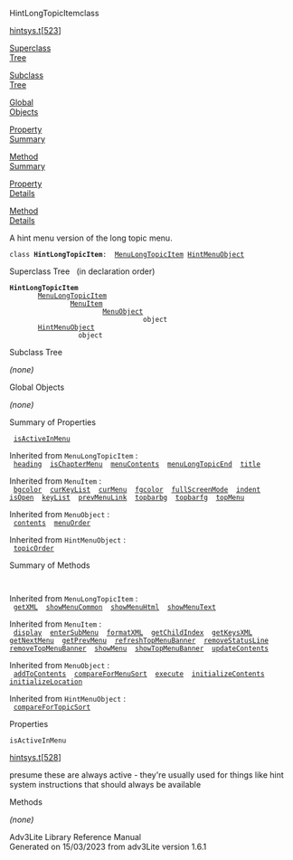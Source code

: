 ---
---
<span class="title">HintLongTopicItem</span><span class="type">class</span>

[hintsys.t](../file/hintsys.t.html)\[[523](../source/hintsys.t.html#523)\]

[Superclass  
Tree](#_SuperClassTree_)

[Subclass  
Tree](#_SubClassTree_)

[Global  
Objects](#_ObjectSummary_)

[Property  
Summary](#_PropSummary_)

[Method  
Summary](#_MethodSummary_)

[Property  
Details](#_Properties_)

[Method  
Details](#_Methods_)

<div class="fdesc">

A hint menu version of the long topic menu.

`class `**`HintLongTopicItem`**` :   `[`MenuLongTopicItem`](../object/MenuLongTopicItem.html)`   `[`HintMenuObject`](../object/HintMenuObject.html)

</div>

<span id="_SuperClassTree_"></span>

<div class="mjhd">

<span class="hdln">Superclass Tree</span>   (in declaration order)

</div>

**`HintLongTopicItem`**  
`         `[`MenuLongTopicItem`](../object/MenuLongTopicItem.html)  
`                 `[`MenuItem`](../object/MenuItem.html)  
`                         `[`MenuObject`](../object/MenuObject.html)  
`                                 object`  
`         `[`HintMenuObject`](../object/HintMenuObject.html)  
`                 object`  
<span id="_SubClassTree_"></span>

<div class="mjhd">

<span class="hdln">Subclass Tree</span>  

</div>

*(none)* <span id="_ObjectSummary_"></span>

<div class="mjhd">

<span class="hdln">Global Objects</span>  

</div>

*(none)* <span id="_PropSummary_"></span>

<div class="mjhd">

<span class="hdln">Summary of Properties</span>  

</div>

` `[`isActiveInMenu`](#isActiveInMenu)`  `

Inherited from `MenuLongTopicItem` :  
` `[`heading`](../object/MenuLongTopicItem.html#heading)`  `[`isChapterMenu`](../object/MenuLongTopicItem.html#isChapterMenu)`  `[`menuContents`](../object/MenuLongTopicItem.html#menuContents)`  `[`menuLongTopicEnd`](../object/MenuLongTopicItem.html#menuLongTopicEnd)`  `[`title`](../object/MenuLongTopicItem.html#title)`  `

Inherited from `MenuItem` :  
` `[`bgcolor`](../object/MenuItem.html#bgcolor)`  `[`curKeyList`](../object/MenuItem.html#curKeyList)`  `[`curMenu`](../object/MenuItem.html#curMenu)`  `[`fgcolor`](../object/MenuItem.html#fgcolor)`  `[`fullScreenMode`](../object/MenuItem.html#fullScreenMode)`  `[`indent`](../object/MenuItem.html#indent)`  `[`isOpen`](../object/MenuItem.html#isOpen)`  `[`keyList`](../object/MenuItem.html#keyList)`  `[`prevMenuLink`](../object/MenuItem.html#prevMenuLink)`  `[`topbarbg`](../object/MenuItem.html#topbarbg)`  `[`topbarfg`](../object/MenuItem.html#topbarfg)`  `[`topMenu`](../object/MenuItem.html#topMenu)`  `

Inherited from `MenuObject` :  
` `[`contents`](../object/MenuObject.html#contents)`  `[`menuOrder`](../object/MenuObject.html#menuOrder)`  `

Inherited from `HintMenuObject` :  
` `[`topicOrder`](../object/HintMenuObject.html#topicOrder)`  `

<span id="_MethodSummary_"></span>

<div class="mjhd">

<span class="hdln">Summary of Methods</span>  

</div>

` `

Inherited from `MenuLongTopicItem` :  
` `[`getXML`](../object/MenuLongTopicItem.html#getXML)`  `[`showMenuCommon`](../object/MenuLongTopicItem.html#showMenuCommon)`  `[`showMenuHtml`](../object/MenuLongTopicItem.html#showMenuHtml)`  `[`showMenuText`](../object/MenuLongTopicItem.html#showMenuText)`  `

Inherited from `MenuItem` :  
` `[`display`](../object/MenuItem.html#display)`  `[`enterSubMenu`](../object/MenuItem.html#enterSubMenu)`  `[`formatXML`](../object/MenuItem.html#formatXML)`  `[`getChildIndex`](../object/MenuItem.html#getChildIndex)`  `[`getKeysXML`](../object/MenuItem.html#getKeysXML)`  `[`getNextMenu`](../object/MenuItem.html#getNextMenu)`  `[`getPrevMenu`](../object/MenuItem.html#getPrevMenu)`  `[`refreshTopMenuBanner`](../object/MenuItem.html#refreshTopMenuBanner)`  `[`removeStatusLine`](../object/MenuItem.html#removeStatusLine)`  `[`removeTopMenuBanner`](../object/MenuItem.html#removeTopMenuBanner)`  `[`showMenu`](../object/MenuItem.html#showMenu)`  `[`showTopMenuBanner`](../object/MenuItem.html#showTopMenuBanner)`  `[`updateContents`](../object/MenuItem.html#updateContents)`  `

Inherited from `MenuObject` :  
` `[`addToContents`](../object/MenuObject.html#addToContents)`  `[`compareForMenuSort`](../object/MenuObject.html#compareForMenuSort)`  `[`execute`](../object/MenuObject.html#execute)`  `[`initializeContents`](../object/MenuObject.html#initializeContents)`  `[`initializeLocation`](../object/MenuObject.html#initializeLocation)`  `

Inherited from `HintMenuObject` :  
` `[`compareForTopicSort`](../object/HintMenuObject.html#compareForTopicSort)`  `

<span id="_Properties_"></span>

<div class="mjhd">

<span class="hdln">Properties</span>  

</div>

<span id="isActiveInMenu"></span>

`isActiveInMenu`

[hintsys.t](../file/hintsys.t.html)\[[528](../source/hintsys.t.html#528)\]

<div class="desc">

presume these are always active - they're usually used for things like
hint system instructions that should always be available

</div>

<span id="_Methods_"></span>

<div class="mjhd">

<span class="hdln">Methods</span>  

</div>

*(none)*

<div class="ftr">

Adv3Lite Library Reference Manual  
Generated on 15/03/2023 from adv3Lite version 1.6.1

</div>
